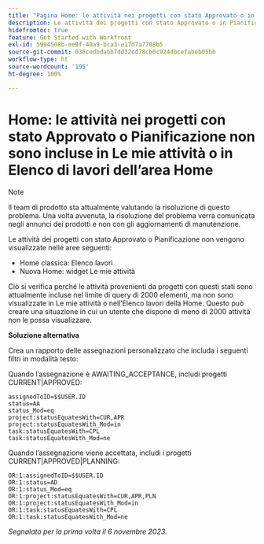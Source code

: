 ```yaml
---
title: "Pagina Home: le attività nei progetti con stato Approvato o in Pianificazione non sono incluse in Le mie attività o nell’Elenco lavori della Home"
description: Le attività dei progetti con stato Approvato o in Pianificazione non sono visualizzate nella pagina Home. È disponibile una soluzione alternativa.
hidefromtoc: true
feature: Get Started with Workfront
exl-id: 5994508b-ee9f-40a9-bca3-e17d7a7708b5
source-git-commit: 036cedbdabb7dd32cd78cb0c924dbcefabeb05bb
workflow-type: ht
source-wordcount: '195'
ht-degree: 100%

---
```


# Home: le attività nei progetti con stato Approvato o Pianificazione non sono incluse in Le mie attività o in Elenco di lavori dell’area Home

>[!NOTE]
>
>Il team di prodotto sta attualmente valutando la risoluzione di questo problema. Una volta avvenuta, la risoluzione del problema verrà comunicata negli annunci dei prodotti e non con gli aggiornamenti di manutenzione.

Le attività dei progetti con stato Approvato o Pianificazione non vengono visualizzate nelle aree seguenti:

* Home classica: Elenco lavori
* Nuova Home: widget Le mie attività

Ciò si verifica perché le attività provenienti da progetti con questi stati sono attualmente incluse nel limite di query di 2000 elementi, ma non sono visualizzate in Le mie attività o nell’Elenco lavori della Home. Questo può creare una situazione in cui un utente che dispone di meno di 2000 attività non le possa visualizzare.

**Soluzione alternativa**

Crea un rapporto delle assegnazioni personalizzato che includa i seguenti filtri in modalità testo:

Quando l’assegnazione è AWAITING_ACCEPTANCE, includi progetti CURRENT|APPROVED:

```
assignedToID=$$USER.ID
status=AA
status_Mod=eq
project:statusEquatesWith=CUR,APR
project:statusEquatesWith_Mod=in
task:statusEquatesWith=CPL
task:statusEquatesWith_Mod=ne
```

Quando l’assegnazione viene accettata, includi i progetti CURRENT|APPROVED|PLANNING:

```
OR:1:assignedToID=$$USER.ID
OR:1:status=AD
OR:1:status_Mod=eq
OR:1:project:statusEquatesWith=CUR,APR,PLN
OR:1:project:statusEquatesWith_Mod=in
OR:1:task:statusEquatesWith=CPL
OR:1:task:statusEquatesWith_Mod=ne
```

_Segnalato per la prima volta il 6 novembre 2023._
